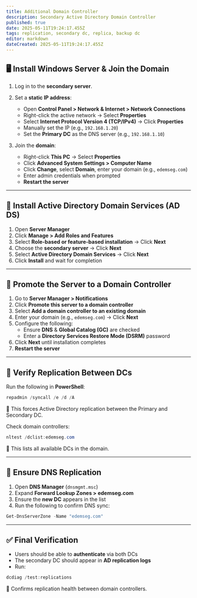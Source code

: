 ```yaml
---
title: Additional Domain Controller
description: Secondary Active Directory Domain Controller
published: true
date: 2025-05-11T19:24:17.455Z
tags: replication, secondary dc, replica, backup dc
editor: markdown
dateCreated: 2025-05-11T19:24:17.455Z
---
```



## 🖥️ Install Windows Server & Join the Domain

1. Log in to the **secondary server**.
2. Set a **static IP address**:
   - Open **Control Panel > Network & Internet > Network Connections**
   - Right-click the active network → Select **Properties**
   - Select **Internet Protocol Version 4 (TCP/IPv4)** → Click **Properties**
   - Manually set the IP (e.g., `192.168.1.20`)
   - Set the **Primary DC** as the DNS server (e.g., `192.168.1.10`)

3. Join the **domain**:
   - Right-click **This PC** → Select **Properties**
   - Click **Advanced System Settings > Computer Name**
   - Click **Change**, select **Domain**, enter your domain (e.g., `edemseg.com`)
   - Enter admin credentials when prompted
   - **Restart the server**

---

## 🧱 Install Active Directory Domain Services (AD DS)

1. Open **Server Manager**
2. Click **Manage > Add Roles and Features**
3. Select **Role-based or feature-based installation** → Click **Next**
4. Choose the **secondary server** → Click **Next**
5. Select **Active Directory Domain Services** → Click **Next**
6. Click **Install** and wait for completion

---

## 🚀 Promote the Server to a Domain Controller

1. Go to **Server Manager > Notifications**
2. Click **Promote this server to a domain controller**
3. Select **Add a domain controller to an existing domain**
4. Enter your domain (e.g., `edemseg.com`) → Click **Next**
5. Configure the following:
   - Ensure **DNS** & **Global Catalog (GC)** are checked
   - Enter a **Directory Services Restore Mode (DSRM)** password
6. Click **Next** until installation completes
7. **Restart the server**

---

## 🔁 Verify Replication Between DCs

Run the following in **PowerShell**:

```powershell
repadmin /syncall /e /d /A
```
📌 This forces Active Directory replication between the Primary and Secondary DC.

Check domain controllers:

```powershell
nltest /dclist:edemseg.com
```
📌 This lists all available DCs in the domain.

---

## 🧬 Ensure DNS Replication

1. Open **DNS Manager** (`dnsmgmt.msc`)
2. Expand **Forward Lookup Zones > edemseg.com**
3. Ensure the **new DC** appears in the list
4. Run the following to confirm DNS sync:

```powershell
Get-DnsServerZone -Name "edemseg.com"
```

---

## ✅ Final Verification

- Users should be able to **authenticate** via both DCs
- The secondary DC should appear in **AD replication logs**
- Run:

```powershell
dcdiag /test:replications
```
📌 Confirms replication health between domain controllers.
